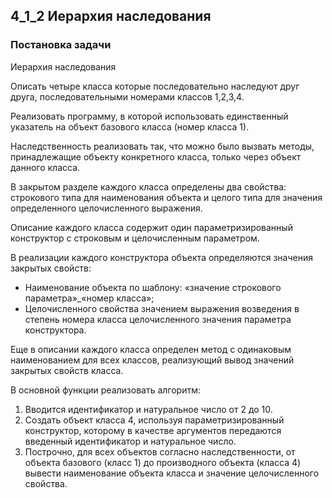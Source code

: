 ## 4_1_2 Иерархия наследования
### Постановка задачи
Иерархия наследования

Описать четыре класса которые последовательно наследуют друг друга, последовательными номерами классов 1,2,3,4.

Реализовать программу, в которой использовать единственный указатель на объект базового класса (номер класса 1).

Наследственность реализовать так, что можно было вызвать методы, принадлежащие объекту конкретного класса, только через объект данного класса.

В закрытом разделе каждого класса определены два свойства: строкового типа для наименования объекта и целого типа для значения определенного целочисленного выражения.

Описание каждого класса содержит один параметризированный конструктор с строковым и целочисленным параметром.

В реализации каждого конструктора объекта определяются значения закрытых свойств:

- Наименование объекта по шаблону: «значение строкового параметра»_«номер класса»;
- Целочисленного свойства значением выражения возведения в степень номера класса целочисленного значения параметра конструктора.

Еще в описании каждого класса определен метод с одинаковым наименованием для всех классов, реализующий вывод значений закрытых свойств класса.

В основной функции реализовать алгоритм:

1. Вводится идентификатор и натуральное число от 2 до 10.
2. Создать объект класса 4, используя параметризированный конструктор, которому в качестве аргументов передаются введенный идентификатор и натуральное число.
3. Построчно, для всех объектов согласно наследственности, от объекта базового (класс 1) до производного объекта (класса 4) вывести наименование объекта класса и значение целочисленного свойства.

